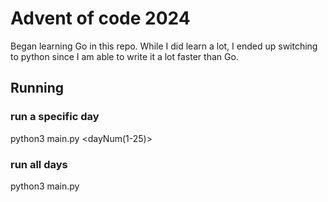 # Advent of code 2024

Began learning Go in this repo. While I did learn a lot, I ended up switching to python since I am able to write it a lot faster than Go.

## Running

### run a specific day
python3 main.py <dayNum(1-25)>
### run all days
python3 main.py